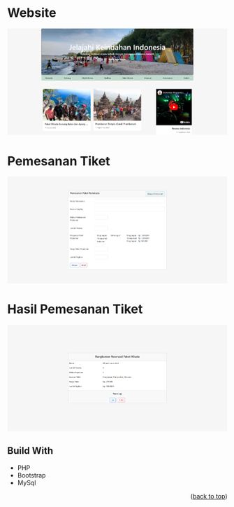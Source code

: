 <a name="readme-top"></a>

# Website

<img src="assets/img/1.png" width="900" alt="hero section" />

# Pemesanan Tiket 

<img src="assets/img/2.png" width="900" alt="hero section" />

# Hasil Pemesanan Tiket 

<img src="assets/img/3.png" width="900" alt="hero section" />


## Build With

- PHP
- Bootstrap
- MySql

<p align="right">(<a href="#readme-top">back to top</a>)</p>
